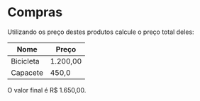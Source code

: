 # Compras

Utilizando os preço destes produtos calcule o preço total deles:

| Nome      | Preço    |
| --------- | -------- |
| Bicicleta | 1.200,00 |
| Capacete  | 450,0    |

O valor final é R$ 1.650,00.